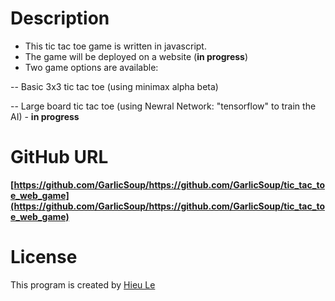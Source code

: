 # Description
- This tic tac toe game is written in javascript.
- The game will be deployed on a website (**in progress**)
- Two game options are available:

-- Basic 3x3 tic tac toe (using minimax alpha beta)

-- Large board tic tac toe (using Newral Network: "tensorflow" to train the AI) - **in progress**


# GitHub URL
**[https://github.com/GarlicSoup/https://github.com/GarlicSoup/tic_tac_toe_web_game](https://github.com/GarlicSoup/https://github.com/GarlicSoup/tic_tac_toe_web_game)**

# License
This program is created by [Hieu Le](https://github.com/GarlicSoup)
